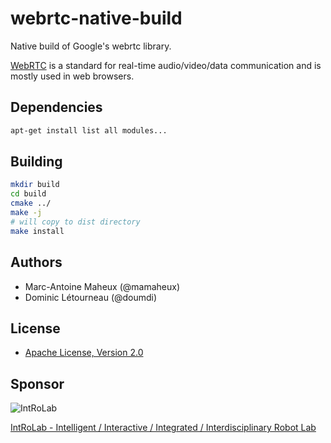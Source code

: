 # webrtc-native-build
Native build of Google's webrtc library.

[WebRTC](https://webrtc.org/) is a standard for real-time audio/video/data communication and is mostly used in web browsers.


## Dependencies
```bash
apt-get install list all modules...
```

## Building

```bash
mkdir build
cd build
cmake ../
make -j
# will copy to dist directory
make install
```

## Authors

* Marc-Antoine Maheux (@mamaheux)
* Dominic Létourneau (@doumdi)

## License

* [Apache License, Version 2.0](LICENSE)

## Sponsor

![IntRoLab](https://introlab.3it.usherbrooke.ca/IntRoLab.png)

[IntRoLab - Intelligent / Interactive / Integrated / Interdisciplinary Robot Lab](https://introlab.3it.usherbrooke.ca)
